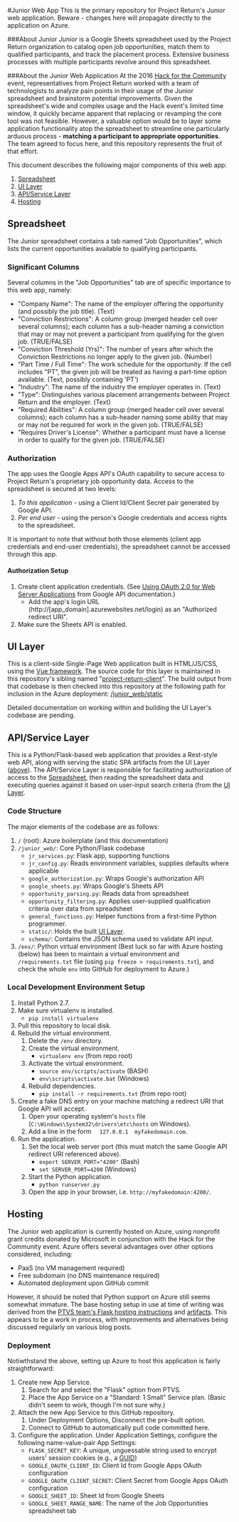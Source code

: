 #Junior Web App
This is the primary repository for Project Return's Junior web application. Beware - changes here will propagate directly to the application on Azure.

###About Junior
*Junior* is a Google Sheets spreadsheet used by the Project Return organization to catalog open job opportunities, match them to qualified participants, and track the placement process. Extensive business processes with multiple participants revolve around this spreadsheet.

###About the Junior Web Application
At the 2016 [Hack for the Community](http://hackforthecommunity.com/) event, representatives from Project Return worked with a team of technologists to analyze pain points in their usage of the Junior spreadsheet and brainstorm potential improvements. Given the spreadsheet's wide and complex usage and the Hack event's limited time window, it quickly became apparent that replacing or revamping the core tool was not feasible. However, a valuable option would be to layer some application functionality atop the spreadsheet to streamline one particularly arduous process - **matching a participant to appropriate opportunities**. The team agreed to focus here, and this repository represents the fruit of that effort.

This document describes the following major components of this web app:

1. [Spreadsheet](#spreadsheet)
2. [UI Layer](#ui-layer)
3. [API/Service Layer](#apiservice-layer)
4. [Hosting](#hosting)

## Spreadsheet
The Junior spreadsheet contains a tab named "Job Opportunities", which lists the current opportunities available to qualifying participants.

### Significant Columns
Several columns in the "Job Opportunities" tab are of specific importance to this web app, namely:

* "Company Name": The name of the employer offering the opportunity (and possibly the job title). (Text)
* "Conviction Restrictions": A column group (merged header cell over several columns); each column has a sub-header naming a conviction that may or may not prevent a participant from qualifying for the given job. (TRUE/FALSE)
* "Conviction Threshold (Yrs)": The number of years after which the Conviction Restrictions no longer apply to the given job. (Number)
* "Part Time / Full Time": The work schedule for the opportunity. If the cell includes "PT", the given job will be treated as having a part-time option available. (Text, possibly containing 'PT')
* "Industry": The name of the industry the employer operates in. (Text)
* "Type": Distinguishes various placement arrangements between Project Return and the employer. (Text)
* "Required Abilities": A column group (merged header cell over several columns); each column has a sub-header naming some ability that may or may not be required for work in the given job. (TRUE/FALSE)
* "Requires Driver's License": Whether a participant must have a license in order to qualify for the given job. (TRUE/FALSE)

### Authorization
The app uses the Google Apps API's OAuth capability to secure access to Project Return's proprietary job opportunity data. Access to the spreadsheet is secured at two levels:

1. *To this application* - using a Client Id/Client Secret pair generated by Google API.
2. *Per end user* - using the person's Google credentials and access rights to the spreadsheet.

It is important to note that without both those elements (client app credentials and end-user credentials), the spreadsheet cannot be accessed through this app.

#### Authorization Setup
1. Create client application credentials. (See [Using OAuth 2.0 for Web Server Applications](https://developers.google.com/identity/protocols/OAuth2WebServer) from Google API documentation.)
   * Add the app's login URL (http://[app_domain].azurewebsites.net/login) as an "Authorized redirect URI".
2. Make sure the Sheets API is enabled.

## UI Layer
This is a client-side Single-Page Web application built in HTML/JS/CSS, using the [Vue framework](https://vuejs.org/). The source code for this layer is maintained in this repository's sibling named "[project-return-client](https://github.com/h4c-project-return/project-return-client)". The build output from that codebase is then checked into this repository at the following path for inclusion in the Azure deployment: [/junior_web/static](https://github.com/h4c-project-return/junior-web-azure/tree/master/junior_web/static)
  
Detailed documentation on working within and building the UI Layer's codebase are pending.

## API/Service Layer
This is a Python/Flask-based web application that provides a Rest-style web API, along with serving the static SPA artifacts from the UI Layer ([above](#ui-layer)). The API/Service Layer is responsible for facilitating authorization of access to the [Spreadsheet](#spreadsheet), then reading the spreadsheet data and executing queries against it based on user-input search criteria (from the [UI Layer](#ui-layer).

### Code Structure
The major elements of the codebase are as follows:

1. `/` (root): Azure boilerplate (and this documentation)
2. `/junior_web/`: Core Python/Flask codebase
   * `jr_services.py`: Flask app, supporting functions
   * `jr_config.py`: Reads environment variables, supplies defaults where applicable
   * `google_authorization.py`: Wraps Google's authorization API
   * `google_sheets.py`: Wraps Google's Sheets API
   * `opportunity_parsing.py`: Reads data from spreadsheet
   * `opportunity_filtering.py`: Applies user-supplied qualification criteria over data from spreadsheet
   * `general_functions.py`: Helper functions from a first-time Python programmer.
   * `static/`: Holds the built [UI Layer](ui-layer).
   * `schema/`: Contains the JSON schema used to validate API input.
3. `/env/`: Python virtual environment (Best luck so far with Azure hosting (below) has been to maintain a virtual environment and `/requirements.txt` file (using `pip freeze > requirements.txt`), and check the whole `env` into GitHub for deployment to Azure.)

### Local Development Environment Setup

1. Install Python 2.7.
2. Make sure virtualenv is installed.
   * `pip install virtualenv`
3. Pull this repository to local disk.
4. Rebuild the virtual environment.
   1. Delete the `/env` directory.
   2. Create the virtual environment.
      * `virtualenv env` (from repo root)
   3. Activate the virtual environment.
      * `source env/scripts/activate` (BASH)
      * `env\scripts\activate.bat` (Windows)
   4. Rebuild dependencies.
      * `pip install -r requirements.txt` (from repo root)
5. Create a fake DNS entry on your machine matching a redirect URI that Google API will accept.
   1. Open your operating system's `hosts` file (`C:\Windows\System32\drivers\etc\hosts` on Windows).
   2. Add a line in the form `  127.0.0.1  myfakedomain.com`.
6. Run the application.
   1. Set the local web server port (this must match the same Google API redirect URI referenced above).
      * `export SERVER_PORT="4200"` (Bash)
      * `set SERVER_PORT=4200` (Windows)
   2. Start the Python application.
      * `python runserver.py`
   3. Open the app in your browser, i.e. `http://myfakedomain:4200/`.
   

## Hosting
The Junior web application is currently hosted on Azure, using nonprofit grant credits donated by Microsoft in conjunction with the Hack for the Community event. Azure offers several advantages over other options considered, including:
* PaaS (no VM management required)
* Free subdomain (no DNS maintenance required)
* Automated deployment upon GitHub commit

However, it should be noted that Python support on Azure still seems somewhat immature. The base hosting setup in use at time of writing was derived from the [PTVS team's Flask hosting instructions](https://docs.microsoft.com/en-us/azure/app-service-web/web-sites-python-create-deploy-flask-app) and [artifacts](https://github.com/azureappserviceoss/FlaskAzure). This appears to be a work in process, with improvements and alternatives being discussed regularly on various blog posts.

### Deployment
Notiwthstand the above, setting up Azure to host this application is fairly straightforward:

1. Create new App Service.
   1. Search for and select the "Flask" option from PTVS.
   2. Place the App Service on a "Standard: 1 Small" Service plan. (Basic didn't seem to work, though I'm not sure why.)
2. Attach the new App Service to this GitHub repository.
   1. Under Deployment Options, Disconnect the pre-built option.
   2. Connect to GitHub to automatically pull code committed here.
3. Configure the application. 
Under Application Settings, configure the following name-value-pair App Settings:
   * `FLASK_SECRET_KEY`: A unique, unguessable string used to encrypt users' session cookies (e.g., a [GUID](https://www.guidgenerator.com/))
   * `GOOGLE_OAUTH_CLIENT_ID`: Client Id from Google Apps OAuth configuration
   * `GOOGLE_OAUTH_CLIENT_SECRET`: Client Secret from Google Apps OAuth configuration
   * `GOOGLE_SHEET_ID`: Sheet Id from Google Sheets
   * `GOOGLE_SHEET_RANGE_NAME`: The name of the Job Opportunities spreadsheet tab
